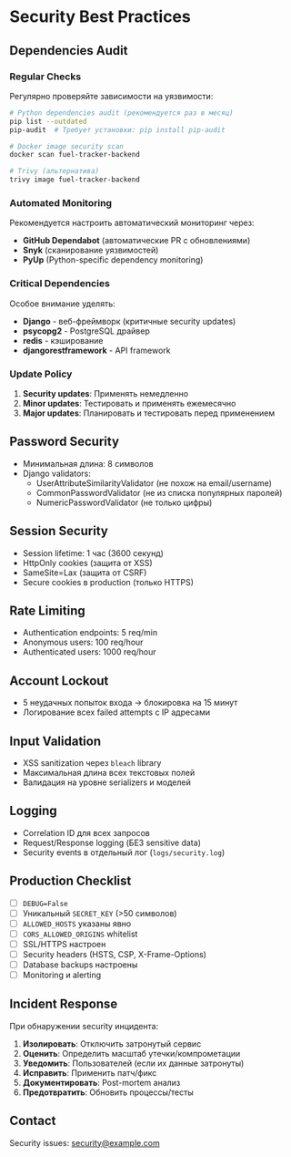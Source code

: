 # Security Best Practices

## Dependencies Audit

### Regular Checks

Регулярно проверяйте зависимости на уязвимости:

```bash
# Python dependencies audit (рекомендуется раз в месяц)
pip list --outdated
pip-audit  # Требует установки: pip install pip-audit

# Docker image security scan
docker scan fuel-tracker-backend

# Trivy (альтернатива)
trivy image fuel-tracker-backend
```

### Automated Monitoring

Рекомендуется настроить автоматический мониторинг через:
- **GitHub Dependabot** (автоматические PR с обновлениями)
- **Snyk** (сканирование уязвимостей)
- **PyUp** (Python-specific dependency monitoring)

### Critical Dependencies

Особое внимание уделять:
- **Django** - веб-фреймворк (критичные security updates)
- **psycopg2** - PostgreSQL драйвер
- **redis** - кэширование
- **djangorestframework** - API framework

### Update Policy

1. **Security updates**: Применять немедленно
2. **Minor updates**: Тестировать и применять ежемесячно
3. **Major updates**: Планировать и тестировать перед применением

## Password Security

- Минимальная длина: 8 символов
- Django validators:
  - UserAttributeSimilarityValidator (не похож на email/username)
  - CommonPasswordValidator (не из списка популярных паролей)
  - NumericPasswordValidator (не только цифры)

## Session Security

- Session lifetime: 1 час (3600 секунд)
- HttpOnly cookies (защита от XSS)
- SameSite=Lax (защита от CSRF)
- Secure cookies в production (только HTTPS)

## Rate Limiting

- Authentication endpoints: 5 req/min
- Anonymous users: 100 req/hour
- Authenticated users: 1000 req/hour

## Account Lockout

- 5 неудачных попыток входа → блокировка на 15 минут
- Логирование всех failed attempts с IP адресами

## Input Validation

- XSS sanitization через `bleach` library
- Максимальная длина всех текстовых полей
- Валидация на уровне serializers и моделей

## Logging

- Correlation ID для всех запросов
- Request/Response logging (БЕЗ sensitive data)
- Security events в отдельный лог (`logs/security.log`)

## Production Checklist

- [ ] `DEBUG=False`
- [ ] Уникальный `SECRET_KEY` (>50 символов)
- [ ] `ALLOWED_HOSTS` указаны явно
- [ ] `CORS_ALLOWED_ORIGINS` whitelist
- [ ] SSL/HTTPS настроен
- [ ] Security headers (HSTS, CSP, X-Frame-Options)
- [ ] Database backups настроены
- [ ] Monitoring и alerting

## Incident Response

При обнаружении security инцидента:

1. **Изолировать**: Отключить затронутый сервис
2. **Оценить**: Определить масштаб утечки/компрометации
3. **Уведомить**: Пользователей (если их данные затронуты)
4. **Исправить**: Применить патч/фикс
5. **Документировать**: Post-mortem анализ
6. **Предотвратить**: Обновить процессы/тесты

## Contact

Security issues: security@example.com

